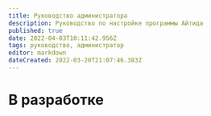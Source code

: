 ```yaml
---
title: Руководство администратора
description: Руководство по настройке программы Айтида
published: true
date: 2022-04-03T10:11:42.956Z
tags: руководство, администратор
editor: markdown
dateCreated: 2022-03-20T21:07:46.383Z
---
```


# В разработке

